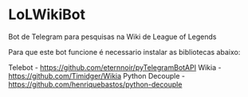 # LoLWikiBot
Bot de Telegram para pesquisas na Wiki de League of Legends

Para que este bot funcione é necessario instalar as bibliotecas abaixo:

Telebot - https://github.com/eternnoir/pyTelegramBotAPI
Wikia - https://github.com/Timidger/Wikia
Python Decouple - https://github.com/henriquebastos/python-decouple